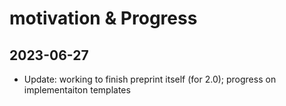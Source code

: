 # motivation & Progress

## 2023-06-27
- Update: working to finish preprint itself (for 2.0); progress on implementaiton templates
